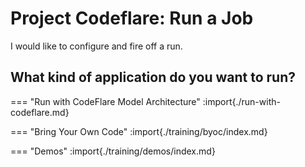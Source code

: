 # Project Codeflare: Run a Job

I would like to configure and fire off a run.

## What kind of application do you want to run?

=== "Run with CodeFlare Model Architecture"
    :import{./run-with-codeflare.md}

=== "Bring Your Own Code"
    :import{./training/byoc/index.md}

=== "Demos"
    :import{./training/demos/index.md}

